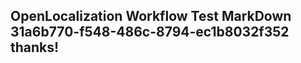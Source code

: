 <properties
ms.topic="hero-topic"
ms.test1="hero-topic"
ms.test2="test"/>


## OpenLocalization Workflow Test MarkDown 31a6b770-f548-486c-8794-ec1b8032f352 thanks!



<!--HONumber=Aug16_HO4-->


